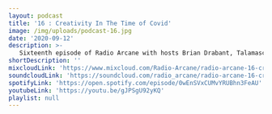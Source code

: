```yaml
---
layout: podcast
title: '16 : Creativity In The Time of Covid'
image: /img/uploads/podcast-16.jpg
date: '2020-09-12'
description: >-
   Sixteenth episode of Radio Arcane with hosts Brian Drabant, Talamasca, Sorrow-Vomit, Thulsa Goon and Motuvius Rex : Featuring a group discussion on what we’ve been up to during quarantine, how we’ve maintained creativity or haven’t and just general chat. Recorded through Zoom for the first time and produced at home in studios in Louisville, KY.
shortDescription: ''
mixcloudLink: 'https://www.mixcloud.com/Radio-Arcane/radio-arcane-16-creativity-in-the-time-of-covid'
soundcloudLink: 'https://soundcloud.com/radio_arcane/radio-arcane-16-creativity-in-the-time-of-covid'
spotifyLink: 'https://open.spotify.com/episode/0wEnSVxCUMvYRUBhn3FeAU'
youtubeLink: 'https://youtu.be/gJPSgU92yKQ'
playlist: null
---
```

